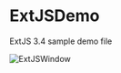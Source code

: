 # ExtJSDemo

ExtJS 3.4 sample demo file

![ExtJSWindow](https://github.com/DigitalBox98/ExtJSDemo/assets/57635141/f2207d7d-a279-489a-848a-5f4ce94cad2c)
